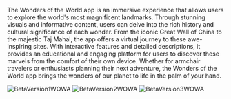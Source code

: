 
The Wonders of the World app is an immersive experience that allows users to explore the world's most magnificent landmarks. 
Through stunning visuals and informative content, users can delve into the rich history and cultural significance of each wonder. 
From the iconic Great Wall of China to the majestic Taj Mahal, the app offers a virtual journey to these awe-inspiring sites. 
With interactive features and detailed descriptions, it provides an educational and engaging platform for users to discover these marvels from the comfort of their own device.
Whether for armchair travelers or enthusiasts planning their next adventure, the Wonders of the World app brings the wonders of our planet to life in the palm of your hand.

![BetaVersion1WOWA](https://github.com/YoAhdi/Wonders-of-the-World-App-swift/assets/124980699/03d0b79a-eb57-44bf-af44-14bdff842299)
![BetaVersion2WOWA](https://github.com/YoAhdi/Wonders-of-the-World-App-swift/assets/124980699/26d303a1-30d0-40ee-9424-008db6c54b41)
![BetaVersion3WOWA](https://github.com/YoAhdi/Wonders-of-the-World-App-swift/assets/124980699/f319ecea-6220-429a-9ac9-1bac0d11657b)
